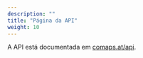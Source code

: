 ```yaml
---
description: ""
title: "Página da API"
weight: 10
---
```


A API está documentada em [comaps.at/api](https://comaps.at/api).
